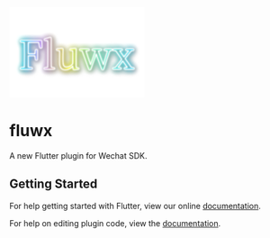 ![logo](/arts/fluwx_logo.png)

# fluwx

A new Flutter plugin for Wechat SDK.

## Getting Started

For help getting started with Flutter, view our online
[documentation](https://flutter.io/).

For help on editing plugin code, view the [documentation](https://flutter.io/platform-plugins/#edit-code).
